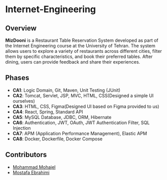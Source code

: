 # Internet-Engineering

## Overview
**MizDooni** is a Restaurant Table Reservation System developed as part of the Internet Engineering course at the University of Tehran. The system allows users to explore a variety of restaurants across different cities, filter them by specific characteristics, and book their preferred tables. After dining, users can provide feedback and share their experiences.

## Phases

- **CA1**: Logic Domain, Git, Maven, Unit Testing (JUnit)
- **CA2**: Tomcat, Servlet, JSP, MVC, HTML, CSS(Designed a simple UI ourselves)
- **CA3**: HTML, CSS, Figma(Designed UI based on Figma provided to us)
- **CA4**: React, Spring, Standard API
- **CA5**: MySQL Database, JDBC, ORM, Hibernate
- **CA6**: Authentication, JWT, OAuth, JWT Authentication Filter, SQL Injection
- **CA7**: APM (Application Performance Management), Elastic APM
- **CA8**: Docker, Dockerfile, Docker Compose

## Contributors
- [Mohammad Mohajel](https://github.com/mohajel)
- [Mostafa Ebrahimi](https://github.com/Ebrahimi-Mostafa)
